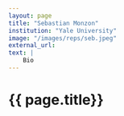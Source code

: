 ```yaml
---
layout: page
title: "Sebastian Monzon"
institution: "Yale University"
image: "/images/reps/seb.jpeg"
external_url: 
text: |
    Bio
---
```



<h1> {{ page.title}} </h1>